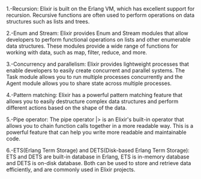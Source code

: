 1.-Recursion:
Elixir is built on the Erlang VM, which has excellent support for recursion. Recursive functions are often used to perform operations on data structures such as lists and trees.

2.-Enum and Stream:
Elixir provides Enum and Stream modules that allow developers to perform functional operations on lists and other enumerable data structures. These modules provide a wide range of functions for working with data, such as map, filter, reduce, and more.

3.-Concurrency and parallelism:
Elixir provides lightweight processes that enable developers to easily create concurrent and parallel systems. The Task module allows you to run multiple processes concurrently and the Agent module allows you to share state across multiple processes.

4.-Pattern matching:
Elixir has a powerful pattern matching feature that allows you to easily destructure complex data structures and perform different actions based on the shape of the data.

5.-Pipe operator:
The pipe operator |> is an Elixir's built-in operator that allows you to chain function calls together in a more readable way. This is a powerful feature that can help you write more readable and maintainable code.

6.-ETS(Erlang Term Storage) and DETS(Disk-based Erlang Term Storage):
ETS and DETS are built-in database in Erlang, ETS is in-memory database and DETS is on-disk database. Both can be used to store and retrieve data efficiently, and are commonly used in Elixir projects.
